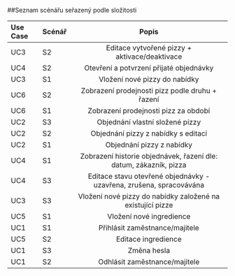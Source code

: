 ##Seznam scénářu seřazený podle složitosti 

| Use Case | Scénář | Popis |
|:--------|:------|:------:|
| UC3 | S2 | Editace vytvořené pizzy + aktivace/deaktivace |
| UC4 | S2 | Otevření a potvrzení přijaté objednávky | 
| UC3 | S1 | Vložení nové pizzy do nabídky |
| UC6 | S2 | Zobrazení prodejnosti pizz podle druhu + řazení |
| UC6 | S1 | Zobrazení prodejnosti pizz za období |
| UC2 | S3 | Objednání vlastní složené pizzy |
| UC2 | S2 | Objednání pizzy z nabídky s editací |
| UC2 | S1 | Objednání pizzy z nabídky |
| UC4 | S1 | Zobrazení historie objednávek, řazení dle: datum, zákazník, pizza |
| UC4 | S3 | Editace stavu otevřené objednávky - uzavřena, zrušena, spracovávána |
| UC3 | S3 | Vložení nové pizzy do nabídky založené na existující pizze |
| UC5 | S1 | Vložení nové ingredience |
| UC1 | S1 | Přihlásit zaměstnance/majitele |
| UC5 | S2 | Editace ingredience |
| UC1 | S3 | Změna hesla |
| UC1 | S2 |	Odhlásit zaměstnance/majitele |




